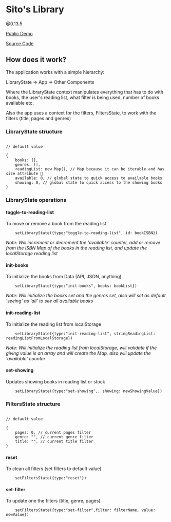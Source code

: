 # Sito's Library

@0.13.5

[Public Demo](https://sitos-library.web.app/)

[Source Code](https://github.com/SitoNumbis/pruebas-tecnicas/tree/main/pruebas/01-reading-list/SitoNumbis)

## How does it work?

The application works with a simple hierarchy:

LibraryState => App => Other Components

Where the LibraryState context manipulates everything that has to do with books, the user's reading list, what filter is being used, number of books available etc.

Also the app uses a context for the filters, FiltersState, to work with the filters (title, pages and genres)

### LibraryState structure

```

// default value

{
    books: {},
    genres: [],
    readingList: new Map(), // Map because it can be iterable and has size attribute 🙂
    available: 0, // global state to quick access to available books
    showing: 0, // global state to quick access to the showing books
}

```

### LibraryState operations

#### toggle-to-reading-list

To move or remove a book from the reading list

```
    setLibraryState({type:"toggle-to-reading-list", id: bookISBN})
```

_Note: Will increment or decrement the 'available' counter, add or remove from the ISBN Map of the books in the reading list, and update the localStorage reading list_

#### init-books

To initialize the books from Data (API, JSON, anything)

```
    setLibraryState({type:"init-books", books: bookList})
```

_Note: Will initialize the books set and the genres set, also will set as default 'seeing' as 'all' to see all available books_

#### init-reading-list

To initialize the reading list from localStorage

```
    setLibraryState({type:"init-reading-list", stringReadingList: readingListFromLocalStorage})
```

_Note: Will initialize the reading list from localStorage, will validate if the giving value is an array and will create the Map, also will update the 'available' counter_

#### set-showing

Updates showing books in reading list or stock

```
    setLibraryState({type:"set-showing",, showing: newShowingValue})
```

### FiltersState structure

```

// default value

{
    pages: 0, // current pages filter
    genre: "", // current genre filter
    title: "", // current title filter
}

```

#### reset

To clean all filters (set filters to default value)

```
    setFiltersState({type:"reset"})
```

#### set-filter

To update one the filters (title, genre, pages)

```
    setFiltersState({type:"set-filter",filter: filterName, value: newValue})
```
